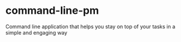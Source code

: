 # command-line-pm
Command line application that helps you stay on top of your tasks in a simple and engaging way
